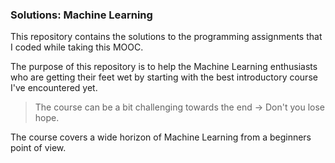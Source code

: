 ### Solutions: Machine Learning

This repository contains the solutions to the programming assignments that I coded while taking this MOOC.

The purpose of this repository is to help the Machine Learning enthusiasts who are getting their feet wet by starting with the best introductory course I've encountered yet.

> The course can be a bit challenging towards the end -> Don't you lose hope. 

The course covers a wide horizon of Machine Learning from a beginners point of view.